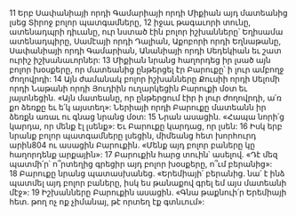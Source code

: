 11 Երբ Սափանիայի որդի Գամարիայի որդի Միքիան այդ մատեանից լսեց Տիրոջ բոլոր պատգամները, 12 իջաւ թագաւորի տունը, ատենադպրի դիւանը, ուր նստած էին բոլոր իշխանները՝ Եղիսամա ատենադպիրը, Սամէայի որդի Դալիան, Աքոբորի որդի Եղնաթանը, Սափանիայի որդի Գամարիան, Անանիայի որդի Սեդեկիան եւ շատ ուրիշ իշխանաւորներ: 13 Միքիան նրանց հաղորդեց իր լսած այն բոլոր խօսքերը, որ մատեանից ընթերցել էր Բարուքը՝ ի լուր ամբողջ ժողովրդի:
14 Այն ժամանակ բոլոր իշխանները Քուսիի որդի Սելոմի որդի Նաթանի որդի Յուդիին ուղարկեցին Բարուքի մօտ եւ յայտնեցին. «Այն մատեանը, որ ընթերցում էիր ի լուր ժողովրդի, ա՛ռ քո ձեռքը եւ ե՛կ այստեղ»: Ներիայի որդի Բարուքը մատեանն իր ձեռքն առաւ ու գնաց նրանց մօտ: 15 Նրան ասացին. «Հապա նորի՛ց կարդա, որ մենք էլ լսենք»: Եւ Բարուքը կարդաց, որ լսեն: 16 Իսկ երբ նրանք բոլոր պատգամները լսեցին, միմեանց հետ խորհուրդ արին804 ու ասացին Բարուքին. «Մենք այդ բոլոր բաները կը հաղորդենք արքային»: 17 Բարուքին հարց տուին՝ ասելով. «Դէ մեզ պատմի՛ր՝ ո՞րտեղից գրեցիր այդ բոլոր խօսքերը, ո՞ւմ բերանից»: 18 Բարուքը նրանց պատասխանեց. «Երեմիայի՛ բերանից. նա՛ է ինձ պատմել այդ բոլոր բաները, իսկ ես թանաքով գրել եմ այս մատեանի մէջ»: 19 Իշխանները Բարուքին ասացին. «Գնա թաքնուի՛ր Երեմիայի հետ. թող ոչ ոք չիմանայ, թէ որտեղ էք գտնւում»:
